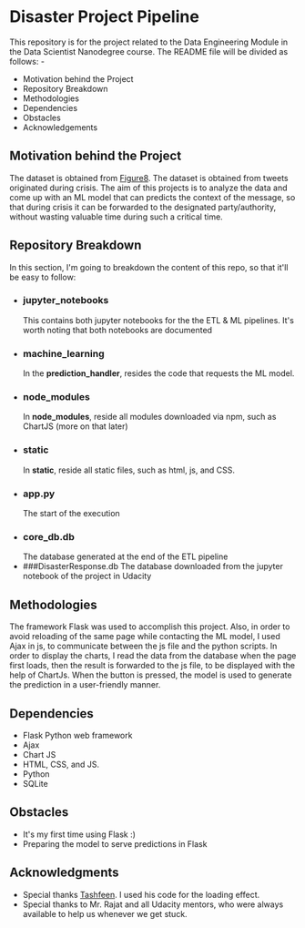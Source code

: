# Disaster Project Pipeline 
This repository is for the project related to the Data Engineering
Module in the Data Scientist Nanodegree course. The README file will be divided as follows: - 
- Motivation behind the Project 
- Repository Breakdown 
- Methodologies 
- Dependencies 
- Obstacles 
- Acknowledgements 
## Motivation behind the Project 
The dataset is obtained from [Figure8](https://appen.com/). The dataset is obtained from tweets originated during crisis. 
The aim of this projects is to analyze the data and come up with an ML model that can predicts the context of the message,
so that during crisis it can be forwarded to the designated party/authority, without wasting valuable time
during such a critical time. 
## Repository Breakdown 
In this section, I'm going to breakdown the content of this repo, so that it'll be easy to follow:
- ### jupyter_notebooks 
  This contains both jupyter notebooks for the the ETL & ML pipelines. It's worth noting that both 
  notebooks are documented 
- ### machine_learning 
  In the **prediction_handler**, resides the code that requests the ML model. 
- ### node_modules
  In **node_modules**, reside all modules downloaded via npm, such as ChartJS (more on that later)
- ### static 
  In **static**, reside all static files, such as html, js, and CSS. 
- ### app.py 
  The start of the execution 
- ### core_db.db 
  The database generated at the end of the ETL pipeline
- ###DisasterResponse.db
  The database downloaded from the jupyter notebook of the project in Udacity
## Methodologies 
The framework Flask was used to accomplish this project. Also, in order to avoid 
reloading of the same page while contacting the ML model, I used Ajax in js, to communicate between
the js file and the python scripts. 
In order to display the charts, I read the data from the database when the page first loads, then the result is
forwarded to the js file, to be displayed with the help of ChartJs. When the button is pressed, the model is 
used to generate the prediction in a user-friendly manner.
## Dependencies 
- Flask Python web framework 
- Ajax
- Chart JS
- HTML, CSS, and JS. 
- Python 
- SQLite 
## Obstacles 
- It's my first time using Flask :) 
- Preparing the model to serve predictions in Flask
## Acknowledgments 
- Special thanks [Tashfeen](https://codepen.io/tashfene). I used his code for the loading effect. 
- Special thanks to Mr. Rajat and all Udacity mentors, who were always available to help us whenever we get stuck.  
 
